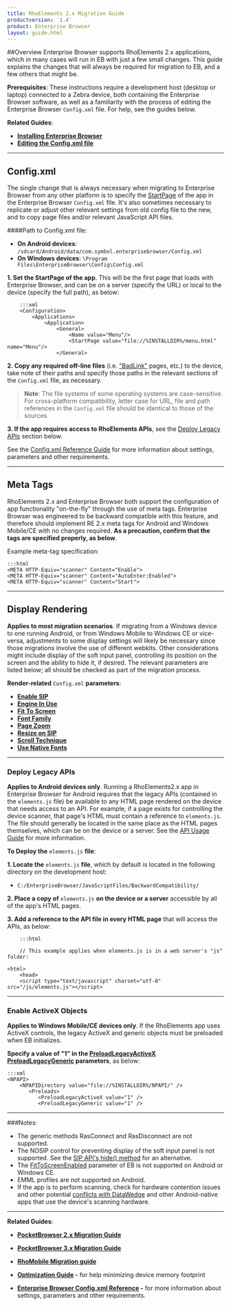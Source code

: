 ```yaml
---
title: RhoElements 2.x Migration Guide
productversion: '1.4'
product: Enterprise Browser
layout: guide.html
---
```

##Overview
Enterprise Browser supports RhoElements 2.x applications, which in many cases will run in EB with just a few small changes. This guide explains the changes that will always be required for migration to EB, and a few others that might be. 

**Prerequisites**:
These instructions require a development host (desktop or laptop) connected to a Zebra device, both containing the Enterprise Browser software, as well as a familiarity with the process of editing the Enterprise Browser `Config.xml` file. For help, see the guides below. 

**Related Guides**: 
* **[Installing Enterprise Browser](/enterprise-browser/1-4/guide/setup)**
* **[Editing the Config.xml file](/enterprise-browser/1-4/guide/ConfigEditor/)**

-----

## Config.xml
The single change that is always necessary when migrating to Enterprise Browser from any other platform is to specify the [StartPage](/enterprise-browser/1-4/guide/configreference#startpage) of the app in the Enterprise Browser `Config.xml` file. It's also sometimes necessary to replicate or adjust other relevant settings from old config file to the new, and to copy page files and/or relevant JavaScript API files.

####Path to Config.xml file: 
* **On Android devices**: `/sdcard/Android/data/com.symbol.enterprisebrowser/Config.xml`
* **On Windows devices**: `\Program Files\EnterpriseBrowser\Config\Config.xml`

**&#49;. Set the StartPage of the app**. This will be the first page that loads with Enterprise Browser, and can be on a server (specify the URL) or local to the device (specify the full path), as below: 

		:::xml
		<Configuration>
		    <Applications>
		        <Application>
		            <General>
		                <Name value="Menu"/>
		                <StartPage value="file://%INSTALLDIR%/menu.html" name="Menu"/>
		            </General>

**&#50;. Copy any required off-line files** (i.e. ["BadLink"](/enterprise-browser/1-4/guide/configreference/#badlinkuri) pages, etc.) to the device, take note of their paths and specify those paths in the relevant sections of the `Config.xml` file, as necessary. 

> **Note**: The file systems of some operating systems are case-sensitive. For cross-platform compatibility, letter case for URL, file and path references in the `Config.xml` file should be identical to those of the sources.

**&#51;. If the app requires access to RhoElements APIs**, see the [Deploy Legacy APIs](#deploylegacyapis) section below.

See the [Config.xml Reference Guide](/enterprise-browser/1-4/guide/configreference) for more information about settings, parameters and other requirements.

-----

## Meta Tags
RhoElements 2.x and Enterprise Browser both support the configuration of app functionality "on-the-fly" through the use of meta tags. Enterprise Browser was engineered to be backward compatible with this feature, and therefore should implement RE 2.x meta tags for Android and Windows Mobile/CE with no changes required. **As a precaution, confirm that the tags are specified properly, as below**.

Example meta-tag specification:

	:::html
	<META HTTP-Equiv="scanner" Content="Enable">
	<META HTTP-Equiv="scanner" Content="AutoEnter:Enabled">
	<META HTTP-Equiv="scanner" Content="Start"> 

-----

## Display Rendering
**Applies to most migration scenarios**. If migrating from a Windows device to one running Android, or from Windows Mobile to Windows CE or vice-versa, adjustments to some display settings will likely be necessary since those migrations involve the use of different webkits. Other considerations might include display of the soft input panel, controlling its position on the screen and the ability to hide it, if desired. The relevant parameters are listed below; all should be checked as part of the migration process. 

**Render-related** `Config.xml` **parameters**: 

* **[Enable SIP](../configreference/#enablesip)**
* **[Engine In Use](../configreference/#engineinuse)**
* **[Fit To Screen](../configreference/#fittoscreenenabled)**
* **[Font Family](../configreference/#fontfamily)**
* **[Page Zoom](../configreference/#pagezoom)**
* **[Resize on SIP](../configreference/#resizeonsip)**
* **[Scroll Technique](../configreference/#scrolltechnique)**
* **[Use Native Fonts](../configreference/#usenativefonts)**

-----

### Deploy Legacy APIs
**Applies to Android devices only**. Running a RhoElements2.x app in Enterprise Browser for Android requires that the legacy APIs (contained in the `elements.js` file) be available to any HTML page rendered on the device that needs access to an API. For example, if a page exists for controlling the device scanner, that page's HTML must contain a reference to `elements.js`. The file should generally be located in the same place as the HTML pages themselves, which can be on the device or a server. See the [API Usage Guide](/enterprise-browser/1-4/guide/apioverview/) for more information. 

**To Deploy the** `elements.js` **file**:

**&#49;. Locate the** `elements.js` **file**, which by default is located in the following directory on the development host:

* `C:/EnterpriseBrowser/JavaScriptFiles/BackwardCompatibility/`

**&#50;. Place a copy of** `elements.js` **on the device or a server** accessible by all of the app's HTML pages. 

**&#51;. Add a reference to the API file in every HTML page** that will access the APIs, as below: 


		:::html

		// This example applies when elements.js is in a web server's "js" folder:

	<html>
		<head>
		<script type="text/javascript" charset="utf-8" src="/js/elements.js"></script>
		
-----

### Enable ActiveX Objects
**Applies to Windows Mobile/CE devices only**. If the RhoElements app uses ActiveX controls, the legacy ActiveX and generic objects must be preloaded when EB initializes. 

**Specify a value of "1" in the [PreloadLegacyActiveX](/enterprise-browser/1-4/guide/configreference/#preloadlegacyactivex) [PreloadLegacyGeneric](/enterprise-browser/1-4/guide/configreference/#preloadlegacygeneric) parameters**, as below:


	:::xml
	<NPAPI>
	  	<NPAPIDirectory value="file://%INSTALLDIR%/NPAPI/" />
		   <Preloads>
		      <PreloadLegacyActiveX value="1" />
	    	  <PreloadLegacyGeneric value="1" />  


-----

###Notes: 
* The generic methods RasConnect and RasDisconnect are not supported.
* The NOSIP control for preventing display of the soft input panel is not supported. See the [SIP API's hide() method](/enterprise-browser/1-4/api/Sip#hide) for an alternative.
* The [FitToScreenEnabled](/enterprise-browser/1-4/guide/configreference/#fittoscreenenabled) parameter of EB is not supported on Android or Windows CE.
* EMML profiles are not supported on Android.
* If the app is to perform scanning, check for hardware contention issues and other potential [conflicts with DataWedge](/datawedge/5-0/guide/setup/#disabledatawedge) and other Android-native apps that use the device's scanning hardware.

-----

**Related Guides**: 
* **[PocketBrowser 2.x Migration Guide](/enterprise-browser/1-4/guide/pb2/)** 
* **[PocketBrowser 3.x Migration Guide](/enterprise-browser/1-4/guide/pb3/)**
* **[RhoMobile Migration guide](/enterprise-browser/1-4/guide/rhomobile)**
* **[Optimization Guide](/enterprise-browser/1-4/guide/optimization) -** for help minimizing device memory footprint

* **[Enterprise Browser Config.xml Reference](/enterprise-browser/1-4/guide/configreference) -** for more information about settings, parameters and other requirements.

